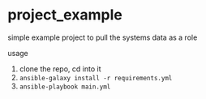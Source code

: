 # project_example
simple example project to pull the systems data as a role


usage
1. clone the repo, cd into it
2. `ansible-galaxy install -r requirements.yml`
3. `ansible-playbook main.yml`
